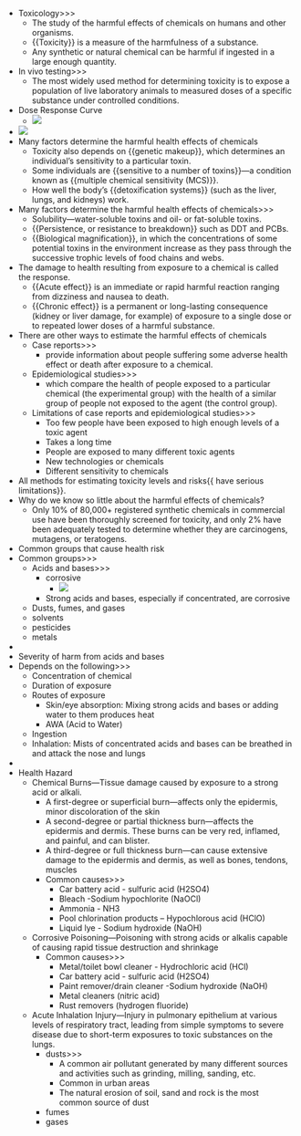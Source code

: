 - Toxicology>>>
    - The study of the harmful effects of chemicals on humans and other organisms.
    - {{Toxicity}} is a measure of the harmfulness of a substance. 
    - Any synthetic or natural chemical can be harmful if ingested in a large enough quantity.
- In vivo testing>>>
    - The most widely used method for determining toxicity is to expose a population of live laboratory animals to measured doses of a specific substance under controlled conditions.
- Dose Response Curve
    - ![](https://remnote-user-data.s3.amazonaws.com/pWCX5nKZdYNwN1bzgBsjHkJcd0P4y31e_ZdlnOnds7n-uJT0GIfHNwxsMv_0zeCRgVuaqo2OxHLdnQDcRaA1v7ACwRxSli3HsNHwCFcLDHfbapL42E5Fjfr8gKHnNwcq.png) 
- ![](https://remnote-user-data.s3.amazonaws.com/YvtN5eAi_9x0zqQgHoeHbOJ4YYkpVtb7mrUP8NJm8xE1KW_L7bFs5DtCZIr0q934aE6D6AfXM7IOkaZCGraK9BYVSB5SOQPUPxI-c_cQi9FeqNt5bLcHM_8U4DeuV8wf.png) 
- Many factors determine the harmful health effects of chemicals
    - Toxicity also depends on {{genetic makeup}}, which determines an individual’s sensitivity to a particular toxin. 
    - Some individuals are {{sensitive to a number of toxins}}—a condition known as {{multiple chemical sensitivity (MCS)}}. 
    - How well the body’s {{detoxification systems}} (such as the liver, lungs, and kidneys) work.
- Many factors determine the harmful health effects of chemicals>>>
    - Solubility―water-soluble toxins and oil- or fat-soluble toxins. 
    - {{Persistence, or resistance to breakdown}} such as DDT and PCBs. 
    - {{Biological magnification}}, in which the concentrations of some potential toxins in the environment increase as they pass through the successive trophic levels of food chains and webs.
- The damage to health resulting from exposure to a chemical is called the response.
    - {{Acute effect}} is an immediate or rapid harmful reaction ranging from dizziness and nausea to death.
    - {{Chronic effect}} is a permanent or long-lasting consequence (kidney or liver damage, for example) of exposure to a single dose or to repeated lower doses of a harmful substance.
- There are other ways to estimate the harmful effects of chemicals 
    - Case reports>>>
        - provide information about people suffering some adverse health effect or death after exposure to a chemical. 
    - Epidemiological studies>>>
        - which compare the health of people exposed to a particular chemical (the experimental group) with the health of a similar group of people not exposed to the agent (the control group).
    - Limitations of case reports and epidemiological studies>>>
        - Too few people have been exposed to high enough levels of a toxic agent
        - Takes a long time
        - People are exposed to many different toxic agents
        - New technologies or chemicals
        - Different sensitivity to chemicals
- All methods for estimating toxicity levels and risks{{ have serious limitations}}.
- Why do we know so little about the harmful effects of chemicals?
    - Only 10% of 80,000+ registered synthetic chemicals in commercial use have been thoroughly screened for toxicity, and only 2% have been adequately tested to determine whether they are carcinogens, mutagens, or teratogens.
- Common groups that cause health risk
- Common groups>>>
    - Acids and bases>>>
        - corrosive
            - ![](https://remnote-user-data.s3.amazonaws.com/I2soYMTtfoAMoGQye_BDLyn1TruOOg7oqIA5cPfsSqIsshfSFkO0MDJqn9hAYBxD1QGrEftEPd58aftYSYwMZF_SQBo3opG65FQW7ll-CWsaLO8eXdiZQ_1cqN8aIyVS.png) 
        - Strong acids and bases, especially if concentrated, are corrosive
    - Dusts, fumes, and gases
    - solvents
    - pesticides
    - metals
- 
- Severity of harm from acids and bases
- Depends on the following>>>
    - Concentration of chemical
    - Duration of exposure
    - Routes of exposure
        - Skin/eye absorption: Mixing strong acids and bases or adding water to them produces heat
        - AWA (Acid to Water)
    - Ingestion
    - Inhalation: Mists of concentrated acids and bases can be breathed in and attack the nose and lungs
- 
- Health Hazard
    - Chemical Burns―Tissue damage caused by exposure to a strong acid or alkali. 
        - A first-degree or superficial burn―affects only the epidermis, minor discoloration of the skin
        - A second-degree or partial thickness burn―affects the epidermis and dermis. These burns can be very red, inflamed, and painful, and can blister.
        - A third-degree or full thickness burn―can cause extensive damage to the epidermis and dermis, as well as bones, tendons, muscles
        - Common causes>>>
            - Car battery acid - sulfuric acid (H2SO4)
            - Bleach -Sodium hypochlorite (NaOCl)
            - Ammonia - NH3
            - Pool chlorination products – Hypochlorous acid (HClO)
            - Liquid lye - Sodium hydroxide (NaOH)
    - Corrosive Poisoning―Poisoning with strong acids or alkalis capable of causing rapid tissue destruction and shrinkage
        - Common causes>>>
            - Metal/toilet bowl cleaner - Hydrochloric acid (HCl)
            - Car battery acid - sulfuric acid (H2SO4)
            - Paint remover/drain cleaner -Sodium hydroxide (NaOH)
            - Metal cleaners (nitric acid)
            - Rust removers (hydrogen fluoride)
    - Acute Inhalation Injury―Injury in pulmonary epithelium at various levels of respiratory tract, leading from simple symptoms to severe disease due to short-term exposures to toxic substances on the lungs.
        - dusts>>>
            - A common air pollutant generated by many different sources and activities such as grinding, milling, sanding, etc. 
            - Common in urban areas
            - The natural erosion of soil, sand and rock is the most common source of dust
        - fumes
        - gases

